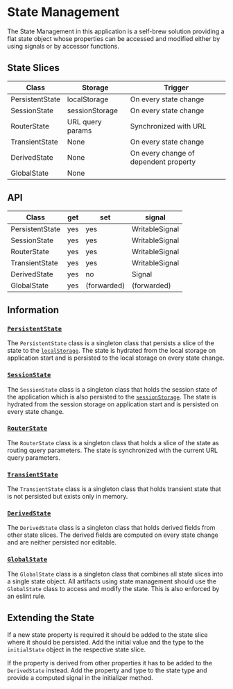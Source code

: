 # State Management

The State Management in this application is a self-brew solution providing a flat state object whose properties can be accessed and modified either by using signals or by accessor functions.

## State Slices

| Class           | Storage          | Trigger                               |
| --------------- | ---------------- | ------------------------------------- |
| PersistentState | localStorage     | On every state change                 |
| SessionState    | sessionStorage   | On every state change                 |
| RouterState     | URL query params | Synchronized with URL                 |
| TransientState  | None             | On every state change                 |
| DerivedState    | None             | On every change of dependent property |
| GlobalState     | None             |                                       |

## API

| Class           | get | set         | signal         |
| --------------- | --- | ----------- | -------------- |
| PersistentState | yes | yes         | WritableSignal |
| SessionState    | yes | yes         | WritableSignal |
| RouterState     | yes | yes         | WritableSignal |
| TransientState  | yes | yes         | WritableSignal |
| DerivedState    | yes | no          | Signal         |
| GlobalState     | yes | (forwarded) | (forwarded)    |

## Information

### [`PersistentState`](./persistent-state.ts)

The `PersistentState` class is a singleton class that persists a slice of the state to the [`localStorage`](https://developer.mozilla.org/en-US/docs/Web/API/Window/localStorage).
The state is hydrated from the local storage on application start and is persisted to the local storage on every state change.

### [`SessionState`](./session-state.ts)

The `SessionState` class is a singleton class that holds the session state of the application which is also persisted to the [`sessionStorage`](https://developer.mozilla.org/en-US/docs/Web/API/Window/sessionStorage).
The state is hydrated from the session storage on application start and is persisted on every state change.

### [`RouterState`](./router-state.ts)

The `RouterState` class is a singleton class that holds a slice of the state as routing query parameters.
The state is synchronized with the current URL query parameters.

### [`TransientState`](./transient-state.ts)

The `TransientState` class is a singleton class that holds transient state that is not persisted but exists only in memory.

### [`DerivedState`](./derived-state.ts)

The `DerivedState` class is a singleton class that holds derived fields from other state slices.
The derived fields are computed on every state change and are neither persisted nor editable.

### [`GlobalState`](./global-state.ts)

The `GlobalState` class is a singleton class that combines all state slices into a single state object.
All artifacts using state management should use the `GlobalState` class to access and modify the state.
This is also enforced by an eslint rule.

## Extending the State

If a new state property is required it should be added to the state slice where it should be persisted.
Add the initial value and the type to the `initialState` object in the respective state slice.

If the property is derived from other properties it has to be added to the `DerivedState` instead.
Add the property and type to the state type and provide a computed signal in the initializer method.
